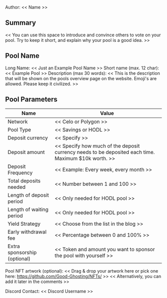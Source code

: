 Author: << Name >>

## Summary
<< You can use this space to introduce and convince others to vote on your pool. Try to keep it short, and explain why your pool is a good idea. >>

## Pool Name
Long Name: << Just an Example Pool Name >>
Short name (max. 12 char): << Example Pool >>
Description (max 30 words):
<< This is the description that will be shown on the pools overview page on the website. Emoji's are allowed. Please keep it civilized. >>

## Pool Parameters
|Name|Value|
|---|---|
|Network| << Celo or Polygon >> |
|Pool Type|<< Savings or HODL >>|
|Deposit currency|<< Specify >>|
|Deposit amount|<< Specify how much of the deposit currency needs to be deposited each time. Maximum $10k worth. >>|
|Deposit Frequency|<< Example: Every week, every month >>|
|Total deposits needed|<< Number between 1 and 100 >>|
|Length of deposit period|<< Only needed for HODL pool >>|
|Length of waiting period|<< Only needed for HODL pool >>|
|Yield Strategy|<< Choose from the list in the blog >>|
|Early withdrawal fee|<< Percentage between 0 and 100% >>|
|Extra sponsorship (optional)|<< Token and amount you want to sponsor the pool with yourself >>|

Pool NFT artwork (optional): << Drag & drop your artwork here or pick one here: https://github.com/Good-Ghosting/NFTs/ >>
<< Alternatively, you can add it later in the comments >>

Discord Contact: << Discord Username >>
